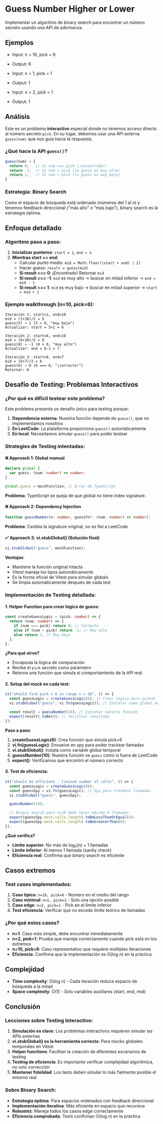 # Guess Number Higher or Lower

Implementar un algoritmo de binary search para encontrar un número secreto usando una API de adivinanza.

## Ejemplos

- Input: n = 10, pick = 6
- Output: 6

- Input: n = 1, pick = 1
- Output: 1

- Input: n = 2, pick = 1
- Output: 1

## Análisis

Este es un problema **interactivo** especial donde no tenemos acceso directo al número secreto `pick`. En su lugar, debemos usar una API externa `guess(num)` que nos guía hacia la respuesta.

### ¿Qué hace la API `guess()`?

```typescript
guess(num) → {
  return 0;   // Si num === pick (¡encontrado!)
  return -1;  // Si num > pick (tu guess es muy alto)
  return 1;   // Si num < pick (tu guess es muy bajo)
}
```

### Estrategia: Binary Search

Como el espacio de búsqueda está ordenado (números del 1 al n) y tenemos feedback direccional ("más alto" o "más bajo"), binary search es la estrategia óptima.

## Enfoque detallado

### Algoritmo paso a paso:

1. **Inicializar punteros**: `start = 1`, `end = n`
2. **Mientras start <= end**:
   - Calcular punto medio: `mid = Math.floor((start + end) / 2)`
   - Hacer guess: `result = guess(mid)`
   - **Si result === 0**: ¡Encontrado! Retornar `mid`
   - **Si result === -1**: `mid` es muy alto → buscar en mitad inferior → `end = mid - 1`
   - **Si result === 1**: `mid` es muy bajo → buscar en mitad superior → `start = mid + 1`

### Ejemplo walkthrough (n=10, pick=6):

```
Iteración 1: start=1, end=10
mid = (1+10)/2 = 5
guess(5) → 1 (5 < 6, "muy bajo")
Actualizar: start = 5+1 = 6

Iteración 2: start=6, end=10
mid = (6+10)/2 = 8
guess(8) → -1 (8 > 6, "muy alto")
Actualizar: end = 8-1 = 7

Iteración 3: start=6, end=7
mid = (6+7)/2 = 6
guess(6) → 0 (6 === 6, "¡correcto!")
Retornar: 6
```

## Desafío de Testing: Problemas Interactivos

### ¿Por qué es difícil testear este problema?

Este problema presenta un desafío único para testing porque:

1. **Dependencia externa**: Nuestra función depende de `guess()`, que no implementamos nosotros
2. **En LeetCode**: La plataforma proporciona `guess()` automáticamente
3. **En local**: Necesitamos simular `guess()` para poder testear

### Strategies de Testing intentadas:

#### ❌ **Approach 1: Global manual**

```typescript
declare global {
  var guess: (num: number) => number;
}

global.guess = mockFunction; // Error de TypeScript
```

**Problema**: TypeScript se queja de que global no tiene index signature.

#### ❌ **Approach 2: Dependency Injection**

```typescript
function guessNumber(n: number, guessFn?: (num: number) => number);
```

**Problema**: Cambia la signature original, no es fiel a LeetCode.

#### ✅ **Approach 3: vi.stubGlobal() (Solución final)**

```typescript
vi.stubGlobal("guess", mockFunction);
```

**Ventajas**:

- Mantiene la función original intacta
- Vitest maneja los tipos automáticamente
- Es la forma oficial de Vitest para simular globals
- Se limpia automáticamente después de cada test

### Implementación de Testing detallada:

#### 1. **Helper Function para crear lógica de guess**:

```typescript
const createGuessLogic = (pick: number) => {
  return (num: number) => {
    if (num === pick) return 0; // Correcto
    else if (num > pick) return -1; // Muy alto
    else return 1; // Muy bajo
  };
};
```

**¿Para qué sirve?**

- Encapsula la lógica de comparación
- Recibe el `pick` secreto como parámetro
- Retorna una función que simula el comportamiento de la API real

#### 2. **Setup del mock en cada test**:

```typescript
it("should find pick = 6 in range n = 10", () => {
  const guessLogic = createGuessLogic(6); // Crear lógica para pick=6
  vi.stubGlobal("guess", vi.fn(guessLogic)); // Instalar como global mock

  const result = guessNumber(10); // Ejecutar nuestra función
  expect(result).toBe(6); // Verificar resultado
});
```

**Paso a paso**:

1. **createGuessLogic(6)**: Crea función que simula pick=6
2. **vi.fn(guessLogic)**: Envuelve en spy para poder trackear llamadas
3. **vi.stubGlobal()**: Instala como variable global temporal
4. **guessNumber(10)**: Nuestra función ve `guess` como si fuera de LeetCode
5. **expect()**: Verificamos que encontró el número correcto

#### 3. **Test de eficiencia**:

```typescript
it("should be efficient - limited number of calls", () => {
  const guessLogic = createGuessLogic(6);
  const guessSpy = vi.fn(guessLogic); // Spy para trackear llamadas
  vi.stubGlobal("guess", guessSpy);

  guessNumber(10);

  // Binary search para n=10 debe hacer máximo 4 llamadas
  expect(guessSpy.mock.calls.length).toBeLessThanOrEqual(4);
  expect(guessSpy.mock.calls.length).toBeGreaterThan(0);
});
```

**¿Qué verifica?**

- **Límite superior**: No más de log₂(n) + 1 llamadas
- **Límite inferior**: Al menos 1 llamada (sanity check)
- **Eficiencia real**: Confirma que binary search es eficiente

## Casos extremos

### Test cases implementados:

1. **Caso típico**: `n=10, pick=6` - Número en el medio del rango
2. **Caso minimal**: `n=1, pick=1` - Solo una opción posible
3. **Caso edge**: `n=2, pick=1` - Pick en el límite inferior
4. **Test eficiencia**: Verificar que no excede límite teórico de llamadas

### ¿Por qué estos casos?

- **n=1**: Caso más simple, debe encontrar inmediatamente
- **n=2, pick=1**: Prueba que maneja correctamente cuando pick está en los extremos
- **n=10, pick=6**: Caso representativo que requiere múltiples iteraciones
- **Eficiencia**: Confirma que la implementación es O(log n) en la práctica

## Complejidad

- **Time complexity**: O(log n) - Cada iteración reduce espacio de búsqueda a la mitad
- **Space complexity**: O(1) - Solo variables auxiliares (start, end, mid)

## Conclusión

### Lecciones sobre Testing Interactivo:

1. **Simulación es clave**: Los problemas interactivos requieren simular las APIs externas
2. **vi.stubGlobal() es la herramienta correcta**: Para mocks globales temporales en Vitest
3. **Helper functions**: Facilitan la creación de diferentes escenarios de testing
4. **Testing de eficiencia**: Es importante verificar complejidad algorítmica, no solo corrección
5. **Mantener fidelidad**: Los tests deben simular lo más fielmente posible el entorno real

### Sobre Binary Search:

- **Estrategia óptima**: Para espacios ordenados con feedback direccional
- **Implementación iterativa**: Más eficiente en espacio que recursiva
- **Robustez**: Maneja todos los casos edge correctamente
- **Eficiencia comprobada**: Tests confirman O(log n) en la práctica
